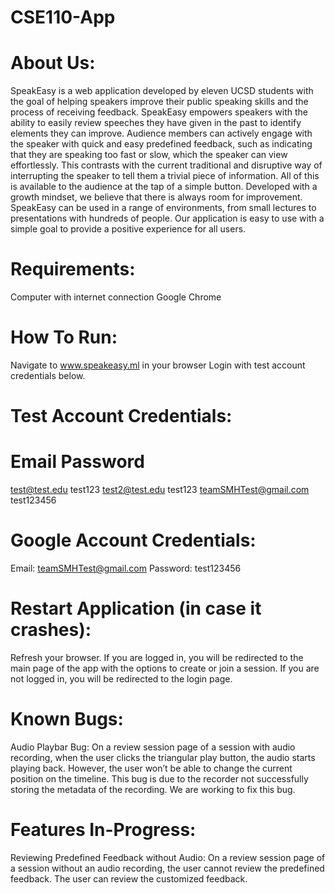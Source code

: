 # CSE110-App

# About Us:

SpeakEasy is a web application developed by eleven UCSD students with the goal of helping speakers improve their public speaking skills and the process of receiving feedback. SpeakEasy empowers speakers with the ability to easily review speeches they have given in the past to identify elements they can improve. Audience members can actively engage with the speaker with quick and easy predefined feedback, such as indicating that they are speaking too fast or slow, which the speaker can view effortlessly. This contrasts with the current traditional and disruptive way of interrupting the speaker to tell them a trivial piece of information. All of this is available to the audience at the tap of a simple button.
Developed with a growth mindset, we believe that there is always room for improvement. SpeakEasy can be used in a range of environments, from small lectures to presentations with hundreds of people. Our application is easy to use with a simple goal to provide a positive experience for all users.

# Requirements:

Computer with internet connection
Google Chrome

# How To Run:

Navigate to www.speakeasy.ml in your browser
Login with test account credentials below.

# Test Account Credentials:
# Email                         Password

test@test.edu                 test123
test2@test.edu                test123
teamSMHTest@gmail.com         test123456

# Google Account Credentials:

Email: teamSMHTest@gmail.com
Password: test123456

# Restart Application (in case it crashes):

Refresh your browser.
If you are logged in, you will be redirected to the main page of the app with the options to create or join a session.
If you are not logged in, you will be redirected to the login page.

# Known Bugs:

Audio Playbar Bug:
On a review session page of a session with audio recording, when the user clicks the triangular play button, the audio starts playing back. However, the user won’t be able to change the current position on the timeline.
This bug is due to the recorder not successfully storing the metadata of the recording. We are working to fix this bug.

# Features In-Progress:

Reviewing Predefined Feedback without Audio:
On a review session page of a session without an audio recording, the user cannot review the predefined feedback. The user can review the customized feedback.
